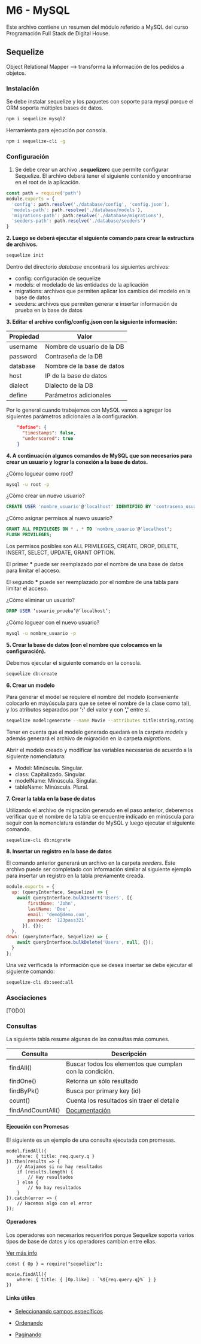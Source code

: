 # M6 - MySQL

Este archivo contiene un resumen del módulo referido a MySQL del curso Programación Full Stack de Digital House.

## Sequelize

Object Relational Mapper --> transforma la información de los pedidos a objetos.

### Instalación

Se debe instalar sequelize y los paquetes con soporte para mysql porque el ORM soporta múltiples bases de datos.

```sh
npm i sequelize mysql2
```

Herramienta para ejecución por consola.

```sh
npm i sequelize-cli -g
```

### Configuración


1. Se debe crear un archivo __.sequelizerc__ que permite configurar Sequelize. El archivo deberá tener el siguiente contenido y encontrarse en el root de la aplicación.

```javascript
const path = require('path')
module.exports = {
  'config': path.resolve('./database/config', 'config.json'),
  'models-path': path.resolve('./database/models'),
  'migrations-path': path.resolve('./database/migrations'),
  'seeders-path': path.resolve('./database/seeders')
}
```


__2. Luego se deberá ejecutar el siguiente comando para crear la estructura de archivos.__

```sh
sequelize init
```

Dentro del directorio _database_ encontrará los siguientes archivos:

- config: configuración de sequelize
- models: el modelado de las entidades de la aplicación
- migrations: archivos que permiten aplicar los cambios del modelo en la base de datos
- seeders: archivos que permiten generar e insertar información de prueba en la base de datos


__3. Editar el archivo config/config.json con la siguiente información:__

| Propiedad    | Valor                      |
| ------------ | -------------------------- |
| username     | Nombre de usuario de la DB |
| password     | Contraseña de la DB        |
| database     | Nombre de la base de datos |
| host         | IP de la base de datos     |
| dialect      | Dialecto de la DB          |
| define       | Parámetros adicionales     |

Por lo general cuando trabajemos con MySQL vamos a agregar los siguientes parámetros adicionales a la configuración.

```json
    "define": {
      "timestamps": false,
      "underscored": true
    }
```


__4. A continuación algunos comandos de MySQL que son necesarios para crear un usuario y lograr la conexión a la base de datos.__

¿Cómo loguear como root?

```sh
mysql -u root -p
```

¿Cómo crear un nuevo usuario?

```sql
CREATE USER 'nombre_usuario'@'localhost' IDENTIFIED BY 'contrasena_usuario';
```

¿Cómo asignar permisos al nuevo usuario?

```sql
GRANT ALL PRIVILEGES ON * . * TO 'nombre_usuario'@'localhost';
FLUSH PRIVILEGES;
```

Los permisos posibles son ALL PRIVILEGES, CREATE, DROP, DELETE, INSERT, SELECT, UPDATE, GRANT OPTION.

El primer __*__ puede ser reemplazado por el nombre de una base de datos para limitar el acceso.

El segundo __*__ puede ser reemplazado por el nombre de una tabla para limitar el acceso.

¿Cómo eliminar un usuario?

```sql
DROP USER ‘usuario_prueba’@‘localhost’;
```

¿Cómo loguear con el nuevo usuario?

```sh
mysql -u nombre_usuario -p
```


__5. Crear la base de datos (con el nombre que colocamos en la configuración).__

Debemos ejecutar el siguiente comando en la consola.

```sh
sequelize db:create
```


__6. Crear un modelo__

Para generar el model se requiere el nombre del modelo (conveniente colocarlo en mayúscula para que se setee el nombre de la clase como tal), y los atributos separados por __':'__ del valor y con __','__ entre sí.

```sh
sequelize model:generate --name Movie --attributes title:string,rating:decimal,awards:integer
```

Tener en cuenta que el modelo generado quedará en la carpeta _models_ y además generará el archivo de migración en la carpeta _migrations_.

Abrir el modelo creado y modificar las variables necesarias de acuerdo a la siguiente nomenclatura:

- Model: Minúscula. Singular.
- class: Capitalizado. Singular.
- modelName: Minúscula. Singular. 
- tableName: Minúscula. Plural. 

__7. Crear la tabla en la base de datos__

Utilizando el archivo de migración generado en el paso anterior, deberemos verificar que el nombre de la tabla se encuentre indicado en minúscula para seguir con la nomenclatura estándar de MySQL y luego ejecutar el siguiente comando.

```sh
sequelize-cli db:migrate
```

__8. Insertar un registro en la base de datos__

El comando anterior generará un archivo en la carpeta _seeders_. Este archivo puede ser completado con información similar al siguiente ejemplo para insertar un registro en la tabla previamente creada. 

```javascript
module.exports = {
  up: (queryInterface, Sequelize) => {
    await queryInterface.bulkInsert('Users', [{
        firstName: 'John',
        lastName: 'Doe',
        email: 'demo@demo.com',
        password: '123pass321'
      }], {});
  },
down: (queryInterface, Sequelize) => {
    await queryInterface.bulkDelete('Users', null, {});
  }
};
```

Una vez verificada la información que se desea insertar se debe ejecutar el siguiente comando:

```sh
sequelize-cli db:seed:all
```

### Asociaciones

[TODO]

### Consultas

La siguiente tabla resume algunas de las consultas más comunes.

| Consulta | Descripción |
| - | - |
| findAll() | Buscar todos los elementos que cumplan con la condición. |
| findOne() | Retorna un sólo resultado |
| findByPk() | Busca por primary key (id) |
| count() | Cuenta los resultados sin traer el detalle |
| findAndCountAll() | [Documentación](https://sequelize.org/master/class/lib/model.js~Model.html#static-method-findAndCountAll) |


#### Ejecución con Promesas

El siguiente es un ejemplo de una consulta ejecutada con promesas.

```    
model.findAll({
    where: { title: req.query.q }
}).then(results => {
    // Atajamos si no hay resultados
    if (results.length) {
        // Hay resultados
    } else {
        // No hay resultados
    }
}).catch(error => {
    // Hacemos algo con el error
});
```

#### Operadores

Los operadores son necesarios requerirlos porque Sequelize soporta varios tipos de base de datos y los operadores cambian entre ellas.

[Ver más info](https://sequelize.org/master/manual/model-querying-basics.html#operators)
    
```
const { Op } = require("sequelize");

movie.findAll({
    where: { title: { [Op.like] : `%${req.query.q}%` } }
})
```

#### Links útiles

- [Seleccionando campos específicos](https://sequelize.org/master/manual/model-querying-basics.html#specifying-attributes-for-select-queries)

- [Ordenando](https://sequelize.org/master/manual/model-querying-basics.html#ordering)

- [Paginando](https://sequelize.org/master/manual/model-querying-basics.html#limits-and-pagination)

